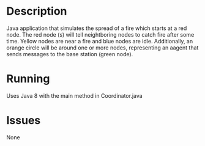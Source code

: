 # Description
Java application that simulates the spread of a fire which starts at a red node. The red node (s) will tell
neightboring nodes to catch fire after some time. Yellow nodes are near a fire and blue nodes are idle. 
Additionally, an orange circle will be around one or more nodes, representing an aagent that sends messages to
the base station (green node).

# Running
Uses Java 8 with the main method in Coordinator.java

# Issues
None
